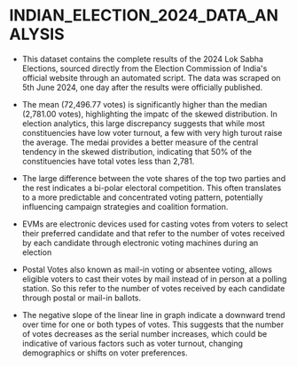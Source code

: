 # INDIAN_ELECTION_2024_DATA_ANALYSIS
* This dataset contains the complete results of the 2024 Lok Sabha Elections, sourced directly from the Election Commission of India's official website through an 
  automated script. The data was scraped on 5th June 2024, one day after the results were officially published.
* The mean (72,496.77 votes) is significantly higher than the median (2,781.00 votes), highlighting the impatc of the skewed distribution. In election analytics, 
  this large discrepancy suggests that while most constituencies have low voter turnout, a few with very high turout raise the average. The medai provides a better 
  measure of the central tendency in the skewed distribution, indicating that 50% of the constituencies have total votes less than 2,781.
* The large difference between the vote shares of the top two parties and the rest indicates a bi-polar electoral competition. This often translates to a more 
  predictable and concentrated voting pattern, potentially influencing campaign strategies and coalition formation.
* EVMs are electronic devices used for casting votes from voters to select their preferred candidate and that refer to the number of votes received by each candidate 
  through electronic voting machines during an election

* Postal Votes also known as mail-in voting or absentee voting, allows eligible voters to cast their votes by mail instead of in person at a polling station. So this 
  refer to the number of votes received by each candidate through postal or mail-in ballots.
* The negative slope of the linear line in graph indicate a downward trend over time for one or both types of votes. This suggests that the number of votes decreases 
  as the serial number increases, which could be indicative of various factors such as voter turnout, changing demographics or shifts on voter preferences.
